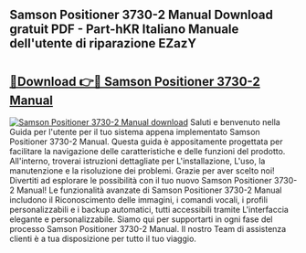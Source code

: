 ## Samson Positioner 3730-2 Manual Download gratuit PDF - Part-hKR Italiano Manuale dell'utente di riparazione EZazY

# <h2><a href="http://dfflx5b.blite.top/?on=Samson+Positioner+3730-2+Manual">🔗Download 👉🔴 Samson Positioner 3730-2 Manual</a></h2>

[![Samson Positioner 3730-2 Manual download](https://i.imgur.com/lujVjoI.png)](http://dfflx5b.blite.top/?on=Samson+Positioner+3730-2+Manual)
Saluti e benvenuto nella Guida per l'utente per il tuo sistema appena implementato Samson Positioner 3730-2 Manual. Questa guida è appositamente progettata per facilitare la navigazione delle caratteristiche e delle funzioni del prodotto. All'interno, troverai istruzioni dettagliate per L'installazione, L'uso, la manutenzione e la risoluzione dei problemi. Grazie per aver scelto noi! Divertiti ad esplorare le possibilità con il tuo nuovo Samson Positioner 3730-2 Manual! Le funzionalità avanzate di Samson Positioner 3730-2 Manual includono il Riconoscimento delle immagini, i comandi vocali, i profili personalizzabili e i backup automatici, tutti accessibili tramite L'interfaccia elegante e personalizzabile. Siamo qui per supportarti in ogni fase del processo Samson Positioner 3730-2 Manual. Il nostro Team di assistenza clienti è a tua disposizione per tutto il tuo viaggio.
